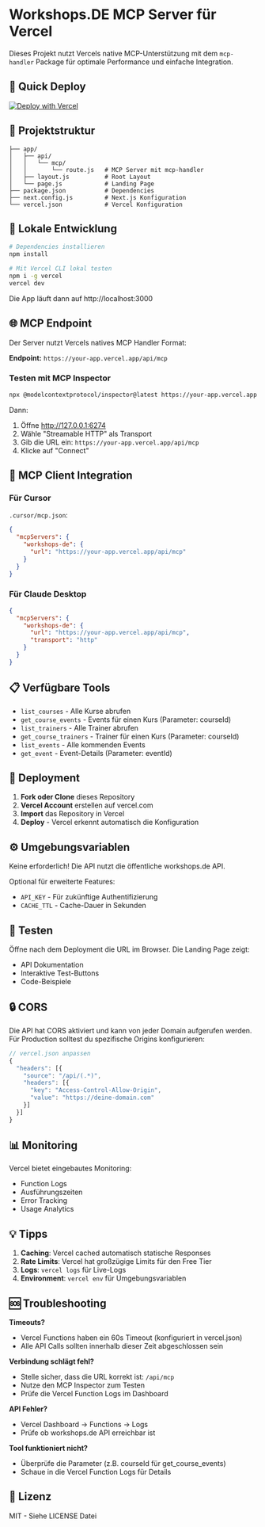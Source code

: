 # Workshops.DE MCP Server für Vercel

Dieses Projekt nutzt Vercels native MCP-Unterstützung mit dem `mcp-handler` Package für optimale Performance und einfache Integration.

## 🚀 Quick Deploy

[![Deploy with Vercel](https://vercel.com/button)](https://vercel.com/new/clone?repository-url=https://github.com/workshops-de/mcp-server)

## 📁 Projektstruktur

```
├── app/
│   ├── api/
│   │   └── mcp/
│   │       └── route.js   # MCP Server mit mcp-handler
│   ├── layout.js          # Root Layout
│   └── page.js            # Landing Page
├── package.json           # Dependencies
├── next.config.js         # Next.js Konfiguration
└── vercel.json            # Vercel Konfiguration
```

## 🔧 Lokale Entwicklung

```bash
# Dependencies installieren
npm install

# Mit Vercel CLI lokal testen
npm i -g vercel
vercel dev
```

Die App läuft dann auf http://localhost:3000

## 🌐 MCP Endpoint

Der Server nutzt Vercels natives MCP Handler Format:

**Endpoint:** `https://your-app.vercel.app/api/mcp`

### Testen mit MCP Inspector

```bash
npx @modelcontextprotocol/inspector@latest https://your-app.vercel.app
```

Dann:
1. Öffne http://127.0.0.1:6274
2. Wähle "Streamable HTTP" als Transport
3. Gib die URL ein: `https://your-app.vercel.app/api/mcp`
4. Klicke auf "Connect"

## 🔌 MCP Client Integration

### Für Cursor

`.cursor/mcp.json`:
```json
{
  "mcpServers": {
    "workshops-de": {
      "url": "https://your-app.vercel.app/api/mcp"
    }
  }
}
```

### Für Claude Desktop

```json
{
  "mcpServers": {
    "workshops-de": {
      "url": "https://your-app.vercel.app/api/mcp",
      "transport": "http"
    }
  }
}
```

## 📋 Verfügbare Tools

- `list_courses` - Alle Kurse abrufen
- `get_course_events` - Events für einen Kurs (Parameter: courseId)
- `list_trainers` - Alle Trainer abrufen
- `get_course_trainers` - Trainer für einen Kurs (Parameter: courseId)
- `list_events` - Alle kommenden Events
- `get_event` - Event-Details (Parameter: eventId)

## 🚀 Deployment

1. **Fork oder Clone** dieses Repository
2. **Vercel Account** erstellen auf vercel.com
3. **Import** das Repository in Vercel
4. **Deploy** - Vercel erkennt automatisch die Konfiguration

## ⚙️ Umgebungsvariablen

Keine erforderlich! Die API nutzt die öffentliche workshops.de API.

Optional für erweiterte Features:
- `API_KEY` - Für zukünftige Authentifizierung
- `CACHE_TTL` - Cache-Dauer in Sekunden

## 🧪 Testen

Öffne nach dem Deployment die URL im Browser. Die Landing Page zeigt:
- API Dokumentation
- Interaktive Test-Buttons
- Code-Beispiele

## 🔒 CORS

Die API hat CORS aktiviert und kann von jeder Domain aufgerufen werden. Für Production solltest du spezifische Origins konfigurieren:

```javascript
// vercel.json anpassen
{
  "headers": [{
    "source": "/api/(.*)",
    "headers": [{
      "key": "Access-Control-Allow-Origin",
      "value": "https://deine-domain.com"
    }]
  }]
}
```

## 📊 Monitoring

Vercel bietet eingebautes Monitoring:
- Function Logs
- Ausführungszeiten
- Error Tracking
- Usage Analytics

## 💡 Tipps

1. **Caching**: Vercel cached automatisch statische Responses
2. **Rate Limits**: Vercel hat großzügige Limits für den Free Tier
3. **Logs**: `vercel logs` für Live-Logs
4. **Environment**: `vercel env` für Umgebungsvariablen

## 🆘 Troubleshooting

**Timeouts?**
- Vercel Functions haben ein 60s Timeout (konfiguriert in vercel.json)
- Alle API Calls sollten innerhalb dieser Zeit abgeschlossen sein

**Verbindung schlägt fehl?**
- Stelle sicher, dass die URL korrekt ist: `/api/mcp`
- Nutze den MCP Inspector zum Testen
- Prüfe die Vercel Function Logs im Dashboard

**API Fehler?**
- Vercel Dashboard → Functions → Logs
- Prüfe ob workshops.de API erreichbar ist

**Tool funktioniert nicht?**
- Überprüfe die Parameter (z.B. courseId für get_course_events)
- Schaue in die Vercel Function Logs für Details

## 📄 Lizenz

MIT - Siehe LICENSE Datei 